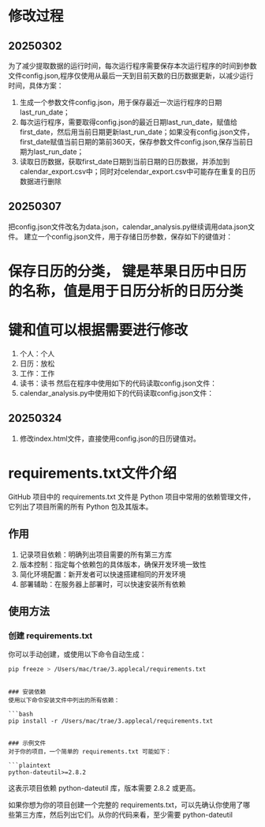 # 修改过程
## 20250302
为了减少提取数据的运行时间，每次运行程序需要保存本次运行程序的时间到参数文件config.json,程序仅使用从最后一天到目前天数的日历数据更新，以减少运行时间，具体方案：
1. 生成一个参数文件config.json，用于保存最近一次运行程序的日期last_run_date；
2. 每次运行程序，需要取得config.json的最近日期last_run_date，赋值给first_date，然后用当前日期更新last_run_date；如果没有config.json文件，first_date赋值当前日期的第前360天，保存参数文件config.json,保存当前日期为last_run_date；
3. 读取日历数据，获取first_date日期到当前日期的日历数据，并添加到calendar_export.csv中；同时对celendar_export.csv中可能存在重复的日历数据进行删除


## 20250307
把config.json文件改名为data.json，calendar_analysis.py继续调用data.json文件。
建立一个config.json文件，用于存储日历参数，保存如下的键值对：

# 保存日历的分类， 键是苹果日历中日历的名称，值是用于日历分析的日历分类
# 键和值可以根据需要进行修改
1. 个人：个人
2. 日历：放松
3. 工作：工作
4. 读书：读书
然后在程序中使用如下的代码读取config.json文件：
1. calendar_analysis.py中使用如下的代码读取config.json文件：



## 20250324
1. 修改index.html文件，直接使用config.json的日历键值对。

# requirements.txt文件介绍

GitHub 项目中的 requirements.txt 文件是 Python 项目中常用的依赖管理文件，它列出了项目所需的所有 Python 包及其版本。

## 作用
1. 记录项目依赖：明确列出项目需要的所有第三方库
2. 版本控制：指定每个依赖包的具体版本，确保开发环境一致性
3. 简化环境配置：新开发者可以快速搭建相同的开发环境
4. 部署辅助：在服务器上部署时，可以快速安装所有依赖
## 使用方法
### 创建 requirements.txt
你可以手动创建，或使用以下命令自动生成：

```bash
pip freeze > /Users/mac/trae/3.applecal/requirements.txt
 ```
```

### 安装依赖
使用以下命令安装文件中列出的所有依赖：

```bash
pip install -r /Users/mac/trae/3.applecal/requirements.txt
 ```
```

### 示例文件
对于你的项目，一个简单的 requirements.txt 可能如下：

```plaintext
python-dateutil>=2.8.2
 ```

这表示项目依赖 python-dateutil 库，版本需要 2.8.2 或更高。

如果你想为你的项目创建一个完整的 requirements.txt，可以先确认你使用了哪些第三方库，然后列出它们。从你的代码来看，至少需要 python-dateutil